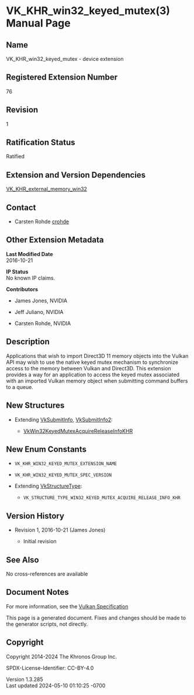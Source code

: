 # VK_KHR_win32_keyed_mutex(3) Manual Page

## Name

VK_KHR_win32_keyed_mutex - device extension



## <a href="#_registered_extension_number" class="anchor"></a>Registered Extension Number

76

## <a href="#_revision" class="anchor"></a>Revision

1

## <a href="#_ratification_status" class="anchor"></a>Ratification Status

Ratified

## <a href="#_extension_and_version_dependencies" class="anchor"></a>Extension and Version Dependencies

[VK_KHR_external_memory_win32](https://registry.khronos.org/vulkan/specs/1.3-extensions/man/html/VK_KHR_external_memory_win32.html)  

## <a href="#_contact" class="anchor"></a>Contact

- Carsten Rohde <a
  href="https://github.com/KhronosGroup/Vulkan-Docs/issues/new?body=%5BVK_KHR_win32_keyed_mutex%5D%20@crohde%0A*Here%20describe%20the%20issue%20or%20question%20you%20have%20about%20the%20VK_KHR_win32_keyed_mutex%20extension*"
  target="_blank" rel="nofollow noopener"><em></em>crohde</a>

## <a href="#_other_extension_metadata" class="anchor"></a>Other Extension Metadata

**Last Modified Date**  
2016-10-21

**IP Status**  
No known IP claims.

**Contributors**  
- James Jones, NVIDIA

- Jeff Juliano, NVIDIA

- Carsten Rohde, NVIDIA

## <a href="#_description" class="anchor"></a>Description

Applications that wish to import Direct3D 11 memory objects into the
Vulkan API may wish to use the native keyed mutex mechanism to
synchronize access to the memory between Vulkan and Direct3D. This
extension provides a way for an application to access the keyed mutex
associated with an imported Vulkan memory object when submitting command
buffers to a queue.

## <a href="#_new_structures" class="anchor"></a>New Structures

- Extending [VkSubmitInfo](https://registry.khronos.org/vulkan/specs/1.3-extensions/man/html/VkSubmitInfo.html),
  [VkSubmitInfo2](https://registry.khronos.org/vulkan/specs/1.3-extensions/man/html/VkSubmitInfo2.html):

  - [VkWin32KeyedMutexAcquireReleaseInfoKHR](https://registry.khronos.org/vulkan/specs/1.3-extensions/man/html/VkWin32KeyedMutexAcquireReleaseInfoKHR.html)

## <a href="#_new_enum_constants" class="anchor"></a>New Enum Constants

- `VK_KHR_WIN32_KEYED_MUTEX_EXTENSION_NAME`

- `VK_KHR_WIN32_KEYED_MUTEX_SPEC_VERSION`

- Extending [VkStructureType](https://registry.khronos.org/vulkan/specs/1.3-extensions/man/html/VkStructureType.html):

  - `VK_STRUCTURE_TYPE_WIN32_KEYED_MUTEX_ACQUIRE_RELEASE_INFO_KHR`

## <a href="#_version_history" class="anchor"></a>Version History

- Revision 1, 2016-10-21 (James Jones)

  - Initial revision

## <a href="#_see_also" class="anchor"></a>See Also

No cross-references are available

## <a href="#_document_notes" class="anchor"></a>Document Notes

For more information, see the <a
href="https://registry.khronos.org/vulkan/specs/1.3-extensions/html/vkspec.html#VK_KHR_win32_keyed_mutex"
target="_blank" rel="noopener">Vulkan Specification</a>

This page is a generated document. Fixes and changes should be made to
the generator scripts, not directly.

## <a href="#_copyright" class="anchor"></a>Copyright

Copyright 2014-2024 The Khronos Group Inc.

SPDX-License-Identifier: CC-BY-4.0

Version 1.3.285  
Last updated 2024-05-10 01:10:25 -0700
